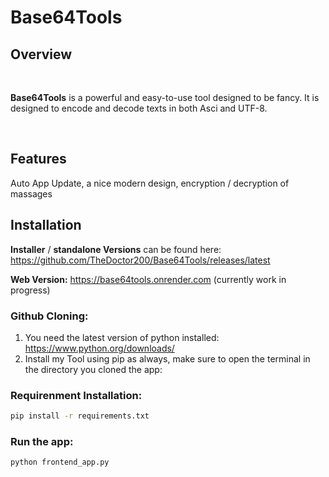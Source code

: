# Base64Tools
## Overview
<br>

**Base64Tools** is a powerful and easy-to-use tool designed to be fancy. It is designed to encode and decode texts in both Asci and UTF-8.

<br>

## Features
Auto App Update, a nice modern design, encryption / decryption of massages

## Installation
**Installer** / **standalone Versions** can be found here: 
https://github.com/TheDoctor200/Base64Tools/releases/latest


**Web Version:** https://base64tools.onrender.com
(currently work in progress)

### Github Cloning:
1. You need the latest version of python installed: https://www.python.org/downloads/
2. Install my Tool using pip as always, make sure to open the terminal in the directory you cloned the app:

### Requirenment Installation:
```bash
pip install -r requirements.txt
```
### Run the app:
```bash
python frontend_app.py
```